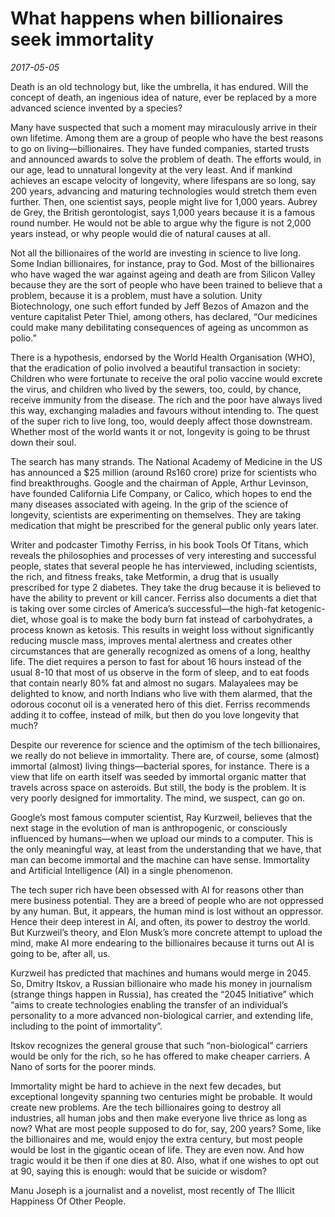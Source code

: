 # What happens when billionaires seek immortality

*2017-05-05*

Death is an old technology but, like the umbrella, it has endured. Will
the concept of death, an ingenious idea of nature, ever be replaced by a
more advanced science invented by a species?

Many have suspected that such a moment may miraculously arrive in their
own lifetime. Among them are a group of people who have the best reasons
to go on living—billionaires. They have funded companies, started trusts
and announced awards to solve the problem of death. The efforts would,
in our age, lead to unnatural longevity at the very least. And if
mankind achieves an escape velocity of longevity, where lifespans are so
long, say 200 years, advancing and maturing technologies would stretch
them even further. Then, one scientist says, people might live for 1,000
years. Aubrey de Grey, the British gerontologist, says 1,000 years
because it is a famous round number. He would not be able to argue why
the figure is not 2,000 years instead, or why people would die of
natural causes at all.

Not all the billionaires of the world are investing in science to live
long. Some Indian billionaires, for instance, pray to God. Most of the
billionaires who have waged the war against ageing and death are from
Silicon Valley because they are the sort of people who have been trained
to believe that a problem, because it is a problem, must have a
solution. Unity Biotechnology, one such effort funded by Jeff Bezos of
Amazon and the venture capitalist Peter Thiel, among others, has
declared, “Our medicines could make many debilitating consequences of
ageing as uncommon as polio.”

There is a hypothesis, endorsed by the World Health Organisation (WHO),
that the eradication of polio involved a beautiful transaction in
society: Children who were fortunate to receive the oral polio vaccine
would excrete the virus, and children who lived by the sewers, too,
could, by chance, receive immunity from the disease. The rich and the
poor have always lived this way, exchanging maladies and favours without
intending to. The quest of the super rich to live long, too, would
deeply affect those downstream. Whether most of the world wants it or
not, longevity is going to be thrust down their soul.

The search has many strands. The National Academy of Medicine in the US
has announced a $25 million (around Rs160 crore) prize for scientists
who find breakthroughs. Google and the chairman of Apple, Arthur
Levinson, have founded California Life Company, or Calico, which hopes
to end the many diseases associated with ageing. In the grip of the
science of longevity, scientists are experimenting on themselves. They
are taking medication that might be prescribed for the general public
only years later.

Writer and podcaster Timothy Ferriss, in his book Tools Of Titans, which
reveals the philosophies and processes of very interesting and
successful people, states that several people he has interviewed,
including scientists, the rich, and fitness freaks, take Metformin, a
drug that is usually prescribed for type 2 diabetes. They take the drug
because it is believed to have the ability to prevent or kill cancer.
Ferriss also documents a diet that is taking over some circles of
America’s successful—the high-fat ketogenic-diet, whose goal is to make
the body burn fat instead of carbohydrates, a process known as ketosis.
This results in weight loss without significantly reducing muscle mass,
improves mental alertness and creates other circumstances that are
generally recognized as omens of a long, healthy life. The diet requires
a person to fast for about 16 hours instead of the usual 8-10 that most
of us observe in the form of sleep, and to eat foods that contain nearly
80% fat and almost no sugars. Malayalees may be delighted to know, and
north Indians who live with them alarmed, that the odorous coconut oil
is a venerated hero of this diet. Ferriss recommends adding it to
coffee, instead of milk, but then do you love longevity that much?

Despite our reverence for science and the optimism of the tech
billionaires, we really do not believe in immortality. There are, of
course, some (almost) immortal (almost) living things—bacterial spores,
for instance. There is a view that life on earth itself was seeded by
immortal organic matter that travels across space on asteroids. But
still, the body is the problem. It is very poorly designed for
immortality. The mind, we suspect, can go on.

Google’s most famous computer scientist, Ray Kurzweil, believes that the
next stage in the evolution of man is anthropogenic, or consciously
influenced by humans—when we upload our minds to a computer. This is the
only meaningful way, at least from the understanding that we have, that
man can become immortal and the machine can have sense. Immortality and
Artificial Intelligence (AI) in a single phenomenon.

The tech super rich have been obsessed with AI for reasons other than
mere business potential. They are a breed of people who are not
oppressed by any human. But, it appears, the human mind is lost without
an oppressor. Hence their deep interest in AI, and often, its power to
destroy the world. But Kurzweil’s theory, and Elon Musk’s more concrete
attempt to upload the mind, make AI more endearing to the billionaires
because it turns out AI is going to be, after all, us.

Kurzweil has predicted that machines and humans would merge in 2045. So,
Dmitry Itskov, a Russian billionaire who made his money in journalism
(strange things happen in Russia), has created the “2045 Initiative”
which “aims to create technologies enabling the transfer of an
individual’s personality to a more advanced non-biological carrier, and
extending life, including to the point of immortality”.

Itskov recognizes the general grouse that such “non-biological” carriers
would be only for the rich, so he has offered to make cheaper carriers.
A Nano of sorts for the poorer minds.

Immortality might be hard to achieve in the next few decades, but
exceptional longevity spanning two centuries might be probable. It would
create new problems. Are the tech billionaires going to destroy all
industries, all human jobs and then make everyone live thrice as long as
now? What are most people supposed to do for, say, 200 years? Some, like
the billionaires and me, would enjoy the extra century, but most people
would be lost in the gigantic ocean of life. They are even now. And how
tragic would it be then if one dies at 80. Also, what if one wishes to
opt out at 90, saying this is enough: would that be suicide or wisdom?

Manu Joseph is a journalist and a novelist, most recently of The Illicit
Happiness Of Other People.
